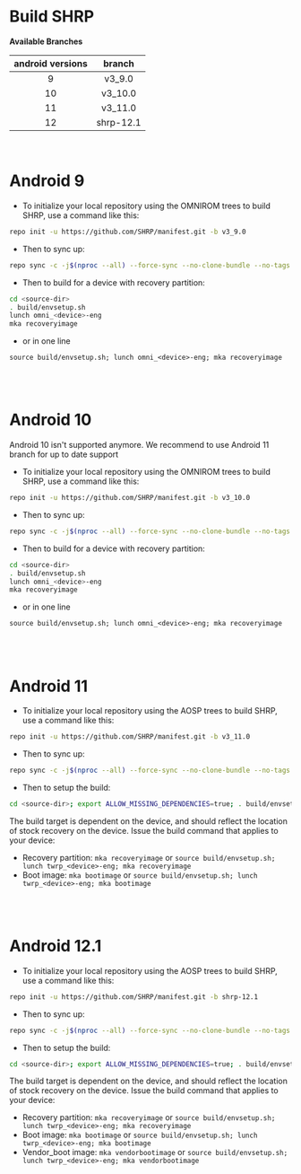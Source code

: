 # Build SHRP

**Available Branches**

| android versions | branch  |
| :--------------: | :-----: |
|        9         | v3_9.0  |
|        10        | v3_10.0 |
|        11        | v3_11.0 |
|        12        | shrp-12.1|

<br />

# Android 9

- To initialize your local repository using the OMNIROM trees to build SHRP, use a command like this:

```bash
repo init -u https://github.com/SHRP/manifest.git -b v3_9.0
```

- Then to sync up:

```bash
repo sync -c -j$(nproc --all) --force-sync --no-clone-bundle --no-tags
```

- Then to build for a device with recovery partition:

```bash
cd <source-dir>
. build/envsetup.sh
lunch omni_<device>-eng
mka recoveryimage
```

- or in one line

```
source build/envsetup.sh; lunch omni_<device>-eng; mka recoveryimage
```

<br /><br />

# Android 10
Android 10 isn't supported anymore. We recommend to use Android 11 branch for up to date support

- To initialize your local repository using the OMNIROM trees to build SHRP, use a command like this:

```bash
repo init -u https://github.com/SHRP/manifest.git -b v3_10.0
```

- Then to sync up:

```bash
repo sync -c -j$(nproc --all) --force-sync --no-clone-bundle --no-tags
```

- Then to build for a device with recovery partition:

```bash
cd <source-dir>
. build/envsetup.sh
lunch omni_<device>-eng
mka recoveryimage
```

- or in one line

```
source build/envsetup.sh; lunch omni_<device>-eng; mka recoveryimage
```

<br /><br />

# Android 11

- To initialize your local repository using the AOSP trees to build SHRP, use a command like this:

```bash
repo init -u https://github.com/SHRP/manifest.git -b v3_11.0
```

- Then to sync up:

```bash
repo sync -c -j$(nproc --all) --force-sync --no-clone-bundle --no-tags
```

- Then to setup the build:
```bash
cd <source-dir>; export ALLOW_MISSING_DEPENDENCIES=true; . build/envsetup.sh; lunch twrp_<device>-eng
```

The build target is dependent on the device, and should reflect the location of stock recovery on the device. Issue the build command that applies to your device:
- Recovery partition: ```mka recoveryimage``` or ```source build/envsetup.sh; lunch twrp_<device>-eng; mka recoveryimage```
- Boot image: ```mka bootimage``` or ```source build/envsetup.sh; lunch twrp_<device>-eng; mka bootimage```

<br /><br />

# Android 12.1

- To initialize your local repository using the AOSP trees to build SHRP, use a command like this:

```bash
repo init -u https://github.com/SHRP/manifest.git -b shrp-12.1
```

- Then to sync up:

```bash
repo sync -c -j$(nproc --all) --force-sync --no-clone-bundle --no-tags
```
- Then to setup the build:
```bash
cd <source-dir>; export ALLOW_MISSING_DEPENDENCIES=true; . build/envsetup.sh; lunch twrp_<device>-eng
```

The build target is dependent on the device, and should reflect the location of stock recovery on the device. Issue the build command that applies to your device:
- Recovery partition: ```mka recoveryimage``` or ```source build/envsetup.sh; lunch twrp_<device>-eng; mka recoveryimage```
- Boot image: ```mka bootimage``` or ```source build/envsetup.sh; lunch twrp_<device>-eng; mka bootimage```
- Vendor_boot image: ```mka vendorbootimage``` or ```source build/envsetup.sh; lunch twrp_<device>-eng; mka vendorbootimage```
